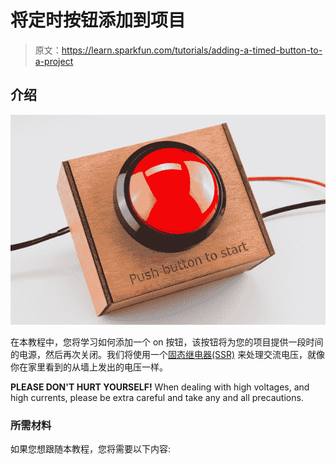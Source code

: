 # 将定时按钮添加到项目

> 原文：<https://learn.sparkfun.com/tutorials/adding-a-timed-button-to-a-project>

## 介绍

[![Finished SparkFun timed power button](img/e7303ccd514593b285252d7fb21e673a.png)](https://cdn.sparkfun.com/assets/learn_tutorials/3/5/0/Timer_Button_Tutorial-04.jpg)

在本教程中，您将学习如何添加一个 on 按钮，该按钮将为您的项目提供一段时间的电源，然后再次关闭。我们将使用一个[固态继电器(SSR)](https://www.sparkfun.com/products/10636) 来处理交流电压，就像你在家里看到的从墙上发出的电压一样。

**PLEASE DON'T HURT YOURSELF!** When dealing with high voltages, and high currents, please be extra careful and take any and all precautions.

### 所需材料

如果您想跟随本教程，您将需要以下内容: